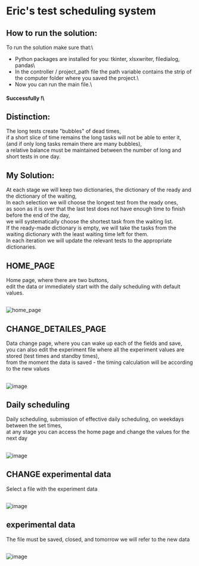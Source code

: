 # Eric's test scheduling system
## How to run the solution:
To run the solution make sure that:\
* Python packages are installed for you: tkinter, xlsxwriter, filedialog, pandas\
* In the controller / project_path file the path variable contains the strip of the computer folder where you saved the project.\
* Now you can run the main file.\
#### Successfully !\
## Distinction:
The long tests create "bubbles" of dead times,\
if a short slice of time remains the long tasks will not be able to enter it,\
(and if only long tasks remain there are many bubbles), \
a relative balance must be maintained between the number of long and short tests in one day.
## My Solution:
At each stage we will keep two dictionaries, the dictionary of the ready and the dictionary of the waiting,\
In each selection we will choose the longest test from the ready ones, \
as soon as it is over that the last test does not have enough time to finish before the end of the day,\
we will systematically choose the shortest task from the waiting list.\
If the ready-made dictionary is empty, we will take the tasks from the waiting dictionary with the least waiting time left for them.\
In each iteration we will update the relevant tests to the appropriate dictionaries.
## HOME_PAGE
Home page, where there are two buttons,\
edit the data or immediately start with the daily scheduling with default values.
##
![home_page](https://user-images.githubusercontent.com/57223094/114956577-d6f2f980-9e67-11eb-91dd-cb0c48541287.PNG)

## CHANGE_DETAILES_PAGE
Data change page, where you can wake up each of the fields and save, \
you can also edit the experiment file where all the experiment values are stored (test times and standby times), \
from the moment the data is saved - the timing calculation will be according to the new values
##
![image](https://user-images.githubusercontent.com/57223094/114956775-3bae5400-9e68-11eb-9966-9ea2fe170354.png)

## Daily scheduling
Daily scheduling, submission of effective daily scheduling, on weekdays between the set times,\
at any stage you can access the home page and change the values for the next day
## 
![image](https://user-images.githubusercontent.com/57223094/115002006-e9dbed00-9eac-11eb-8610-c4a6cce3dc19.png)

## CHANGE experimental data
Select a file with the experiment data
##
![image](https://user-images.githubusercontent.com/57223094/114957008-c4c58b00-9e68-11eb-8642-38772d2cde32.png)

## experimental data
The file must be saved, closed, and tomorrow we will refer to the new data
##
![image](https://user-images.githubusercontent.com/57223094/114957112-fd656480-9e68-11eb-9d08-d6cbe7fabeb3.png)

